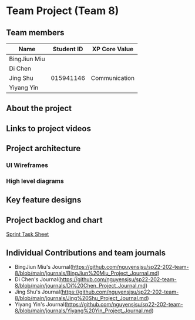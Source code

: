 # Team Project (Team 8)

## Team members

| Name          | Student ID    |  XP Core Value  |
| ------------- |---------------| --------------- |
| BingJiun Miu  |               |                 |
| Di Chen       |               |                 |
| Jing Shu      | 015941146     |  Communication  |
| Yiyang Yin    |               |                 |

## About the project


## Links to project videos


## Project architecture
### UI Wireframes


### High level diagrams


## Key feature designs


## Project backlog and chart
[Sprint Task Sheet](https://docs.google.com/spreadsheets/d/1DDuHcrnP0oVV-RvFCs6CP5kt70owV9LetTp2wmWGdMA/edit#gid=0)


## Individual Contributions and team journals
* BingJiun Miu's Journal(https://github.com/nguyensjsu/sp22-202-team-8/blob/main/journals/BingJiun%20Miu_Project_Journal.md)
* Di Chen's Journal(https://github.com/nguyensjsu/sp22-202-team-8/blob/main/journals/Di%20Chen_Project_Journal.md)
* Jing Shu's Journal(https://github.com/nguyensjsu/sp22-202-team-8/blob/main/journals/Jing%20Shu_Project_Journal.md)
* Yiyang Yin's Journal(https://github.com/nguyensjsu/sp22-202-team-8/blob/main/journals/Yiyang%20Yin_Project_Journal.md)
